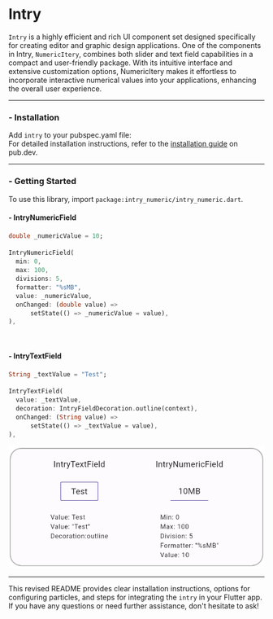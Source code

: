 # Intry

`Intry` is a highly efficient and rich UI component set designed specifically for creating editor and graphic design applications.
One of the components in Intry, `NumericItery`, combines both slider and text field capabilities in a compact and user-friendly package. With its intuitive interface and extensive customization options, NumericItery makes it effortless to incorporate interactive numerical values into your applications, enhancing the overall user experience.


---

### - Installation
Add `intry` to your pubspec.yaml file:  
For detailed installation instructions, refer to the [installation guide](https://pub.dev/packages/particular/install) on pub.dev.

---

### - Getting Started 
To use this library, import `package:intry_numeric/intry_numeric.dart`.

#### - IntryNumericField

``` dart
double _numericValue = 10;

IntryNumericField(
  min: 0,
  max: 100,
  divisions: 5,
  formatter: "%sMB",
  value: _numericValue,
  onChanged: (double value) =>
      setState(() => _numericValue = value),
),
```
<br>

#### - IntryTextField
```dart
String _textValue = "Test";

IntryTextField(
  value: _textValue,
  decoration: IntryFieldDecoration.outline(context),
  onChanged: (String value) =>
      setState(() => _textValue = value),
),

```

<p float="left" align="center"><img src="https://github.com/manjav/intry/raw/main/repo_files/intry_demo.png" alt="Custom Mouse Cursor"></p>

---

This revised README provides clear installation instructions, options for configuring particles, and steps for integrating the `intry` in your Flutter app. If you have any questions or need further assistance, don't hesitate to ask!
